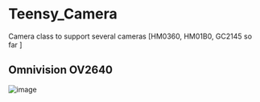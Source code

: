 # Teensy_Camera
Camera class to support several cameras [HM0360, HM01B0, GC2145 so far ]

## Omnivision OV2640


![image](https://github.com/mjs513/TeensyMM_Camera/assets/5366213/369acd54-7357-4629-ad66-af04320b1b07)
